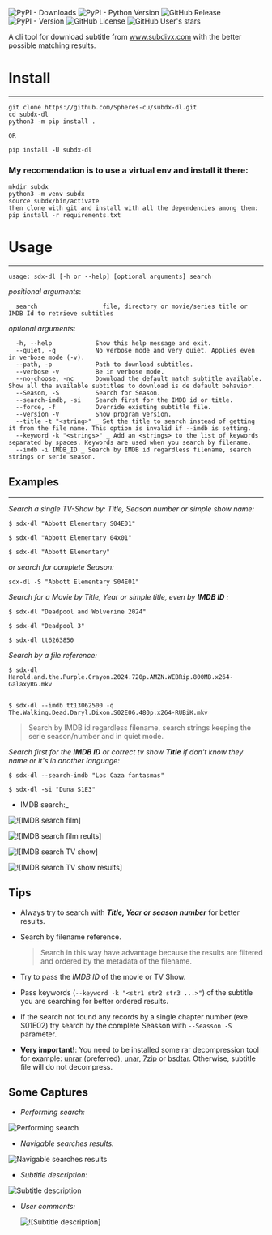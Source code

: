 ![PyPI - Downloads](https://img.shields.io/pypi/dm/subdx-dl?link=https%3A%2F%2Fpypistats.org%2Fpackages%2Fsubdx-dl)
![PyPI - Python Version](https://img.shields.io/pypi/pyversions/subdx-dl)
![GitHub Release](https://img.shields.io/github/v/release/Spheres-cu/subdx-dl)
![PyPI - Version](https://img.shields.io/pypi/v/subdx-dl)
![GitHub License](https://img.shields.io/github/license/Spheres-cu/subdx-dl)
![GitHub User's stars](https://img.shields.io/github/stars/Spheres-cu)

A cli tool for download subtitle from www.subdivx.com with the better possible matching results.


# Install
-------
```
git clone https://github.com/Spheres-cu/subdx-dl.git
cd subdx-dl
python3 -m pip install .

OR

pip install -U subdx-dl

```

### My recomendation is to use a virtual env and install it there:

```
mkdir subdx
python3 -m venv subdx
source subdx/bin/activate
then clone with git and install with all the dependencies among them:
pip install -r requirements.txt

```

# Usage
-----

```
usage: sdx-dl [-h or --help] [optional arguments] search

```
_positional arguments_:

```
  search                  file, directory or movie/series title or IMDB Id to retrieve subtitles

```
_optional arguments_:

```
  -h, --help            Show this help message and exit.
  --quiet, -q           No verbose mode and very quiet. Applies even in verbose mode (-v).
  --path, -p            Path to download subtitles.
  --verbose -v          Be in verbose mode.
  --no-choose, -nc      Download the default match subtitle available. Show all the available subtitles to download is de default behavior.
  --Season, -S          Search for Season.
  --search-imdb, -si    Search first for the IMDB id or title.
  --force, -f           Override existing subtitle file.
  --version -V          Show program version.
  --title -t "<string>" _ Set the title to search instead of getting it from the file name. This option is invalid if --imdb is setting. 
  --keyword -k "<strings>" _ Add an <strings> to the list of keywords separated by spaces. Keywords are used when you search by filename.
  --imdb -i IMDB_ID _ Search by IMDB id regardless filename, search strings or serie season.

```

## Examples
-----

_Search a single TV-Show by: Title, Season number or simple show name:_

```
$ sdx-dl "Abbott Elementary S04E01"

$ sdx-dl "Abbott Elementary 04x01"

$ sdx-dl "Abbott Elementary"
 ```
 
 _or search for complete  Season:_
 
 ```
 sdx-dl -S "Abbott Elementary S04E01"
 ```
 _Search for a Movie by Title, Year or simple title, even by __IMDB ID__ :_
 
 ```
$ sdx-dl "Deadpool and Wolverine 2024"

$ sdx-dl "Deadpool 3"

$ sdx-dl tt6263850
```
_Search by a file reference:_

```
$ sdx-dl Harold.and.the.Purple.Crayon.2024.720p.AMZN.WEBRip.800MB.x264-GalaxyRG.mkv

```
```

$ sdx-dl --imdb tt13062500 -q The.Walking.Dead.Daryl.Dixon.S02E06.480p.x264-RUBiK.mkv

```
  > Search by IMDB id regardless filename, search strings keeping the serie season/number and in quiet mode.

_Search first for the __IMDB ID__ or  correct tv show __Title__ if don't know they name or it's in another language:_

```
$ sdx-dl --search-imdb "Los Caza fantasmas"

$ sdx-dl -si "Duna S1E3"
```
- IMDB search:_

![![IMDB search film]](https://github.com/Spheres-cu/subdx-dl/blob/main/screenshots/imdb_search01.png?raw=true)

![![IMDB search film reults]](https://github.com/Spheres-cu/subdx-dl/blob/main/screenshots/imdb_search02.png?raw=true)

![![IMDB search TV show]](https://github.com/Spheres-cu/subdx-dl/blob/main/screenshots/imdb_search03.png?raw=true)

![![IMDB search TV show results]](https://github.com/Spheres-cu/subdx-dl/blob/main/screenshots/imdb_search04.png?raw=true)


## Tips

- Always try to search with *__Title, Year or season number__* for better results.

- Search by filename reference.
  > Search in this way have advantage because the results are filtered and ordered by the metadata of the filename.

- Try to pass the *_IMDB ID_* of the movie or TV Show.

- Pass keywords (```--keyword -k "<str1 str2 str3 ...>"```) of the subtitle   you are searching for better ordered results.

- If the search not found any records by a single chapter number (exe. S01E02) try search by the complete Seasson with ``` --Seasson -S ``` parameter.

- **Very important!**: You need to be installed some rar decompression tool for example: [unrar](https://www.rarlab.com/) (preferred), [unar](https://theunarchiver.com/command-line), [7zip](https://www.7-zip.org/) or [bsdtar](https://github.com/libarchive/libarchive). Otherwise, subtitle file will do not decompress.

## Some Captures

- _Performing search:_
  
![Performing search](https://github.com/Spheres-cu/subdx-dl/blob/main/screenshots/screenshot01.png?raw=true)

- _Navigable searches results:_

![Navigable searches results](https://github.com/Spheres-cu/subdx-dl/blob/main/screenshots/screenshot02.jpg?raw=true)

- _Subtitle description:_

![Subtitle description](https://github.com/Spheres-cu/subdx-dl/blob/main/screenshots/screenshot03.jpg?raw=true)

- _User comments:_

  ![![Subtitle description]](https://github.com/Spheres-cu/subdx-dl/blob/main/screenshots/screenshot04.jpg?raw=true)


 
